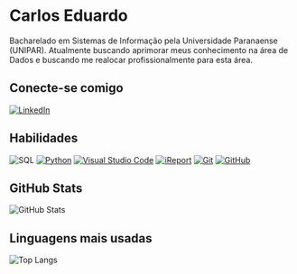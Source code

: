 # Carlos Eduardo

Bacharelado em Sistemas de Informação pela Universidade Paranaense (UNIPAR). Atualmente buscando aprimorar meus conhecimento na área de Dados e buscando me realocar profissionalmente para esta área.

## Conecte-se comigo

[![LinkedIn](https://img.shields.io/badge/LinkedIn-0077B5?style=for-the-badge&logo=linkedin&logoColor=white)](https://www.linkedin.com/in/carlos-eduardo-da-silva-857a6a46/)

## Habilidades

![SQL](https://img.shields.io/badge/SQL-000?style=for-the-badge&logo=sql&logoColor=823085)
[![Python](https://img.shields.io/badge/Python-000?style=for-the-badge&logo=python&logoColor=30A3DC)](https://www.python.org%2F)
[![Visual Studio Code](https://img.shields.io/badge/Visual%20Studio%20Code-000?style=for-the-badge&logo=Visual%20Studio%20Code&logoColor=30A3DC)](https://code.visualstudio.com/)
[![iReport](https://img.shields.io/badge/ireport-000?style=for-the-badge&logo=jaspersoft&logoColor=30A3DC)](https://www.jaspersoft.com/products/jaspersoft-community)
[![Git](https://img.shields.io/badge/Git-000?style=for-the-badge&logo=git&logoColor=E94D5F)](https://git-scm.com/doc)
[![GitHub](https://img.shields.io/badge/GitHub-000?style=for-the-badge&logo=github&logoColor=30A3DC)](https://docs.github.com/)

## GitHub Stats

![GitHub Stats](https://github-readme-stats.vercel.app/api?username=Kadu96&theme=transparent&bg_color=000&border_color=30A3DC&show_icons=true&icon_color=30A3DC&title_color=E94D5F&text_color=FFF)

## Linguagens mais usadas

![Top Langs](https://github-readme-stats-git-masterrstaa-rickstaa.vercel.app/api/top-langs/?username=Kadu96&layout=compact&bg_color=000&border_color=30A3DC&title_color=E94D5F&text_color=FFF)
